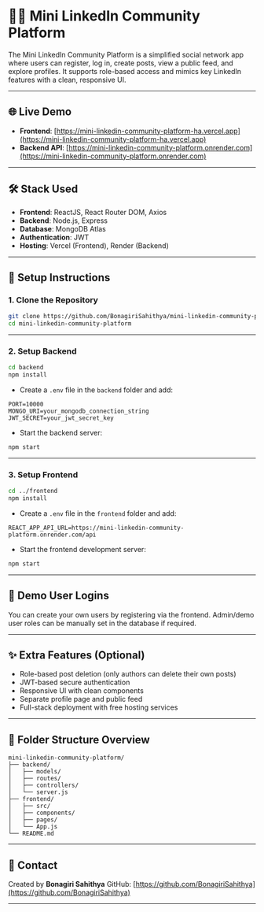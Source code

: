 # 🧑‍💼 Mini LinkedIn Community Platform

The Mini LinkedIn Community Platform is a simplified social network app where users can register, log in, create posts, view a public feed, and explore profiles. It supports role-based access and mimics key LinkedIn features with a clean, responsive UI.

---

## 🌐 Live Demo

- **Frontend**: [https://mini-linkedin-community-platform-ha.vercel.app](https://mini-linkedin-community-platform-ha.vercel.app)  
- **Backend API**: [https://mini-linkedin-community-platform.onrender.com](https://mini-linkedin-community-platform.onrender.com)

---

## 🛠️ Stack Used

- **Frontend**: ReactJS, React Router DOM, Axios  
- **Backend**: Node.js, Express  
- **Database**: MongoDB Atlas  
- **Authentication**: JWT  
- **Hosting**: Vercel (Frontend), Render (Backend)  

---

## 🚀 Setup Instructions

### 1. Clone the Repository

```bash
git clone https://github.com/BonagiriSahithya/mini-linkedin-community-platform.git
cd mini-linkedin-community-platform
````

---

### 2. Setup Backend

```bash
cd backend
npm install
```

* Create a `.env` file in the `backend` folder and add:

```env
PORT=10000
MONGO_URI=your_mongodb_connection_string
JWT_SECRET=your_jwt_secret_key
```

* Start the backend server:

```bash
npm start
```

---

### 3. Setup Frontend

```bash
cd ../frontend
npm install
```

* Create a `.env` file in the `frontend` folder and add:

```env
REACT_APP_API_URL=https://mini-linkedin-community-platform.onrender.com/api
```

* Start the frontend development server:

```bash
npm start
```

---

## 👤 Demo User Logins

You can create your own users by registering via the frontend.
Admin/demo user roles can be manually set in the database if required.

---

## ✨ Extra Features (Optional)

* Role-based post deletion (only authors can delete their own posts)
* JWT-based secure authentication
* Responsive UI with clean components
* Separate profile page and public feed
* Full-stack deployment with free hosting services

---

## 📁 Folder Structure Overview

```
mini-linkedin-community-platform/
├── backend/
│   ├── models/
│   ├── routes/
│   ├── controllers/
│   └── server.js
├── frontend/
│   ├── src/
│   ├── components/
│   ├── pages/
│   └── App.js
└── README.md
```

---

## 📩 Contact

Created by **Bonagiri Sahithya**
GitHub: [https://github.com/BonagiriSahithya](https://github.com/BonagiriSahithya)

---



